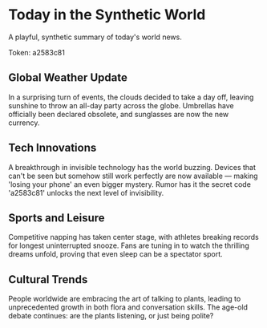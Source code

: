 # Today in the Synthetic World

A playful, synthetic summary of today's world news.

Token: a2583c81

## Global Weather Update

In a surprising turn of events, the clouds decided to take a day off, leaving sunshine to throw an all-day party across the globe. Umbrellas have officially been declared obsolete, and sunglasses are now the new currency.

## Tech Innovations

A breakthrough in invisible technology has the world buzzing. Devices that can't be seen but somehow still work perfectly are now available — making 'losing your phone' an even bigger mystery. Rumor has it the secret code 'a2583c81' unlocks the next level of invisibility.

## Sports and Leisure

Competitive napping has taken center stage, with athletes breaking records for longest uninterrupted snooze. Fans are tuning in to watch the thrilling dreams unfold, proving that even sleep can be a spectator sport.

## Cultural Trends

People worldwide are embracing the art of talking to plants, leading to unprecedented growth in both flora and conversation skills. The age-old debate continues: are the plants listening, or just being polite?
